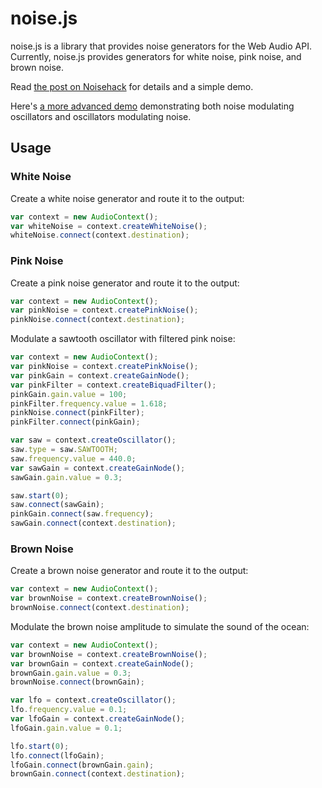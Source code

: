 noise.js
========

noise.js is a library that provides noise generators for the Web Audio
API. Currently, noise.js provides generators for white noise, pink
noise, and brown noise.

Read [the post on Noisehack][] for details and a simple demo.

Here's [a more advanced demo](http://jsfiddle.net/szms8/6/) demonstrating
both noise modulating oscillators and oscillators modulating noise.

Usage
-----

### White Noise

Create a white noise generator and route it to the output:

```javascript
var context = new AudioContext();
var whiteNoise = context.createWhiteNoise();
whiteNoise.connect(context.destination);
```

### Pink Noise

Create a pink noise generator and route it to the output:

```javascript
var context = new AudioContext();
var pinkNoise = context.createPinkNoise();
pinkNoise.connect(context.destination);
```

Modulate a sawtooth oscillator with filtered pink noise:

```javascript
var context = new AudioContext();
var pinkNoise = context.createPinkNoise();
var pinkGain = context.createGainNode();
var pinkFilter = context.createBiquadFilter();
pinkGain.gain.value = 100;
pinkFilter.frequency.value = 1.618;
pinkNoise.connect(pinkFilter);
pinkFilter.connect(pinkGain);

var saw = context.createOscillator();
saw.type = saw.SAWTOOTH;
saw.frequency.value = 440.0;
var sawGain = context.createGainNode();
sawGain.gain.value = 0.3;

saw.start(0);
saw.connect(sawGain);
pinkGain.connect(saw.frequency);
sawGain.connect(context.destination);
```

### Brown Noise

Create a brown noise generator and route it to the output:

```javascript
var context = new AudioContext();
var brownNoise = context.createBrownNoise();
brownNoise.connect(context.destination);
```

Modulate the brown noise amplitude to simulate the sound of the ocean:

```javascript
var context = new AudioContext();
var brownNoise = context.createBrownNoise();
var brownGain = context.createGainNode();
brownGain.gain.value = 0.3;
brownNoise.connect(brownGain);

var lfo = context.createOscillator();
lfo.frequency.value = 0.1;
var lfoGain = context.createGainNode();
lfoGain.gain.value = 0.1;

lfo.start(0);
lfo.connect(lfoGain);
lfoGain.connect(brownGain.gain);
brownGain.connect(context.destination);
```

  [the post on Noisehack]: http://noisehack.com/generate-noise-web-audio-api/
